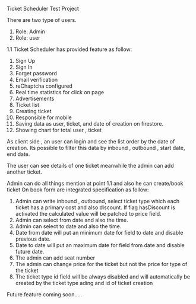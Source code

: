 Ticket Scheduler Test Project

There are two type of users. 
1. Role: Admin
2. Role: user

1.1 Ticket Scheduler has provided feature as follow:
1. Sign Up
2. Sign In
3. Forget password
4. Email verification
5. reChaptcha configured
6. Real time statistics for click on page
7. Advertisements 
8. Ticket list 
9. Creating ticket
10. Responsible for mobile
11. Saving data as user, ticket, and date of creation on firestore.
12. Showing chart for total user , ticket

As client side , an user can login and see the list order by the date of creation. Its possible to filter this data by inbound , outbound , start date, end date.

The user can see details of one ticket meanwhile the admin can add another ticket.

Admin can do all things mention at point 1.1 and also he can create/book ticket
On book form are integrated specification as follow:
1. Admin can write inbound , outbound, select ticket type which each ticket has a primary cost and also discount. If flag hasDiscount is activated the calculated value will be patched to price field.
2. Admin can select  from date and also the time.
3. Admin can select to date and also the time.
4. Date from date will put an minimum date for field to date and disable previous date.
5. Date to date will put an maximum date for field from date and disable future date.
6. The admin can add seat number
7. The admin can change price for the ticket but not the price for type of the ticket
8. The ticket type id field will be always disabled and will automatically be created by the ticket type ading and id of ticket creation

Future feature coming soon.....
